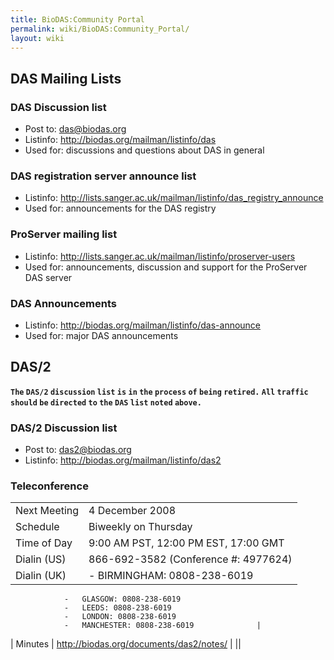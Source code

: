 ```yaml
---
title: BioDAS:Community Portal
permalink: wiki/BioDAS:Community_Portal/
layout: wiki
---
```


DAS Mailing Lists
-----------------

### DAS Discussion list

-   Post to: das@biodas.org
-   Listinfo: <http://biodas.org/mailman/listinfo/das>
-   Used for: discussions and questions about DAS in general

### DAS registration server announce list

-   Listinfo:
    <http://lists.sanger.ac.uk/mailman/listinfo/das_registry_announce>
-   Used for: announcements for the DAS registry

### ProServer mailing list

-   Listinfo:
    <http://lists.sanger.ac.uk/mailman/listinfo/proserver-users>
-   Used for: announcements, discussion and support for the ProServer
    DAS server

### DAS Announcements

-   Listinfo: <http://biodas.org/mailman/listinfo/das-announce>
-   Used for: major DAS announcements

DAS/2
-----

**`The` `DAS/2` `discussion` `list` `is` `in` `the` `process` `of`
`being` `retired.` `All` `traffic` `should` `be` `directed` `to` `the`
`DAS` `list` `noted` `above.`**

### DAS/2 Discussion list

-   Post to: das2@biodas.org
-   Listinfo: <http://biodas.org/mailman/listinfo/das2>

### Teleconference

|              |                                           |
|--------------|-------------------------------------------|
| Next Meeting | 4 December 2008                           |
| Schedule     | Biweekly on Thursday                      |
| Time of Day  | 9:00 AM PST, 12:00 PM EST, 17:00 GMT      |
| Dialin (US)  | 866-692-3582 (Conference \#: 4977624)     |
| Dialin (UK)  | -   BIRMINGHAM: 0808-238-6019             
                -   GLASGOW: 0808-238-6019                 
                -   LEEDS: 0808-238-6019                   
                -   LONDON: 0808-238-6019                  
                -   MANCHESTER: 0808-238-6019              |
| Minutes      | <http://biodas.org/documents/das2/notes/> |
||


